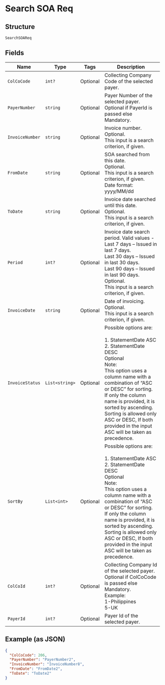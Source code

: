 
# Search SOA Req

## Structure

`SearchSOAReq`

## Fields

| Name | Type | Tags | Description |
|  --- | --- | --- | --- |
| `ColCoCode` | `int?` | Optional | Collecting Company Code of the selected payer. |
| `PayerNumber` | `string` | Optional | Payer Number of the selected payer.<br>Optional if PayerId is passed else Mandatory. |
| `InvoiceNumber` | `string` | Optional | Invoice number.<br>Optional.<br>This input is a search criterion, if given. |
| `FromDate` | `string` | Optional | SOA searched from this date.<br>Optional.<br>This input is a search criterion, if given.<br>Date format: yyyy/MM/dd |
| `ToDate` | `string` | Optional | Invoice date searched until this date.<br>Optional.<br>This input is a search criterion, if given. |
| `Period` | `int?` | Optional | Invoice date search period. Valid values -<br>Last 7 days – Issued in last 7 days.<br>Last 30 days – Issued in last 30 days.<br>Last 90 days – Issued in last 90 days.<br>Optional.<br>This input is a search criterion, if given. |
| `InvoiceDate` | `string` | Optional | Date of invoicing.<br>Optional.<br>This input is a search criterion, if given. |
| `InvoiceStatus` | `List<string>` | Optional | Possible options are:<br><br>1. StatementDate ASC<br>2. StatementDate DESC<br>   Optional<br>   Note:<br>   This option uses a column name with a combination of “ASC or DESC” for sorting.<br>   If only the column name is provided, it is sorted by ascending.<br>   Sorting is allowed only ASC or DESC, If both provided in the input ASC will be taken as precedence. |
| `SortBy` | `List<int>` | Optional | Possible options are:<br><br>1. StatementDate ASC<br>2. StatementDate DESC<br>   Optional<br>   Note:<br>   This option uses a column name with a combination of “ASC or DESC” for sorting.<br>   If only the column name is provided, it is sorted by ascending.<br>   Sorting is allowed only ASC or DESC, If both provided in the input ASC will be taken as precedence. |
| `ColCoId` | `int?` | Optional | Collecting Company Id  of the selected payer.<br>Optional if ColCoCode is passed else Mandatory.<br>Example:<br>1-Philippines<br>5-UK |
| `PayerId` | `int?` | Optional | Payer Id  of the selected payer. |

## Example (as JSON)

```json
{
  "ColCoCode": 206,
  "PayerNumber": "PayerNumber2",
  "InvoiceNumber": "InvoiceNumber8",
  "FromDate": "FromDate2",
  "ToDate": "ToDate2"
}
```

